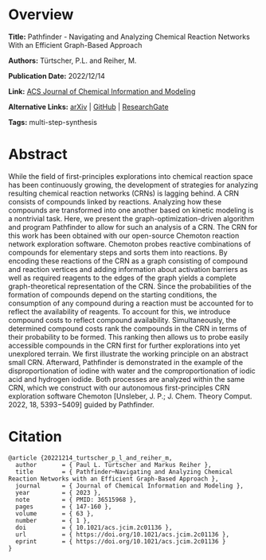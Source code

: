 # Overview
**Title:**
Pathfinder - Navigating and Analyzing Chemical Reaction Networks With an Efficient Graph-Based Approach

**Authors:**
Türtscher, P.L. and Reiher, M.

**Publication Date:**
2022/12/14

**Link:**
[ACS Journal of Chemical Information and Modeling](https://pubs.acs.org/doi/10.1021/acs.jcim.2c01136)

**Alternative Links:**
[arXiv](https://arxiv.org/abs/2209.04039) |
[GitHub](https://github.com/qcscine) |
[ResearchGate](https://www.researchgate.net/publication/366305226_Pathfinder_Navigating_and_Analyzing_Chemical_Reaction_Networks_with_an_Efficient_Graph-Based_Approach)

**Tags:**
multi-step-synthesis


# Abstract
While the field of first-principles explorations into chemical reaction space has been continuously growing, the development of strategies for analyzing resulting chemical reaction networks (CRNs) is lagging behind.
A CRN consists of compounds linked by reactions.
Analyzing how these compounds are transformed into one another based on kinetic modeling is a nontrivial task.
Here, we present the graph-optimization-driven algorithm and program Pathfinder to allow for such an analysis of a CRN.
The CRN for this work has been obtained with our open-source Chemoton reaction network exploration software.
Chemoton probes reactive combinations of compounds for elementary steps and sorts them into reactions.
By encoding these reactions of the CRN as a graph consisting of compound and reaction vertices and adding information about activation barriers as well as required reagents to the edges of the graph yields a complete graph-theoretical representation of the CRN.
Since the probabilities of the formation of compounds depend on the starting conditions, the consumption of any compound during a reaction must be accounted for to reflect the availability of reagents.
To account for this, we introduce compound costs to reflect compound availability.
Simultaneously, the determined compound costs rank the compounds in the CRN in terms of their probability to be formed.
This ranking then allows us to probe easily accessible compounds in the CRN first for further explorations into yet unexplored terrain.
We first illustrate the working principle on an abstract small CRN.
Afterward, Pathfinder is demonstrated in the example of the disproportionation of iodine with water and the comproportionation of iodic acid and hydrogen iodide.
Both processes are analyzed within the same CRN, which we construct with our autonomous first-principles CRN exploration software Chemoton [Unsleber, J. P.; J. Chem. Theory Comput. 2022, 18, 5393−5409] guided by Pathfinder.


# Citation
```
@article {20221214_turtscher_p_l_and_reiher_m,
  author       = { Paul L. Türtscher and Markus Reiher },
  title        = { Pathfinder─Navigating and Analyzing Chemical Reaction Networks with an Efficient Graph-Based Approach },
  journal      = { Journal of Chemical Information and Modeling },
  year         = { 2023 },
  note         = { PMID: 36515968 },
  pages        = { 147-160 },
  volume       = { 63 },
  number       = { 1 },
  doi          = { 10.1021/acs.jcim.2c01136 },
  url          = { https://doi.org/10.1021/acs.jcim.2c01136 },
  eprint       = { https://doi.org/10.1021/acs.jcim.2c01136 }
}
```
